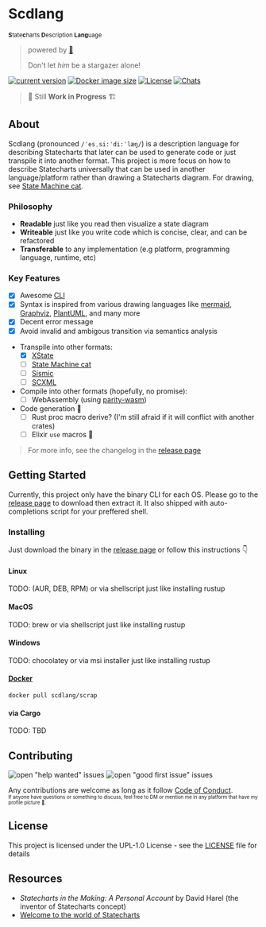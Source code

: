 # Scdlang
<sup>**S**tate**c**harts **D**escription **Lang**uage</sup><br>

<blockquote>

powered by [🌟](https://help.github.com/en/articles/about-stars)

Don't let _him_ be a stargazer alone!
</blockquote>

[![current version](https://badge.fury.io/gh/drsensor%2Fscdlang.svg)](https://github.com/drsensor/scdlang/releases/latest)
[![Docker image size](https://img.shields.io/microbadger/image-size/scdlang/scrap/latest.svg)](https://hub.docker.com/r/scdlang/scrap)
[![License](https://img.shields.io/github/license/drsensor/scdlang.svg)](./LICENSE)
[![Chats](https://img.shields.io/badge/community-grey.svg?logo=matrix)](https://matrix.to/#/+statecharts:matrix.org)

> 🚧 Still **Work in Progress** 🏗️

## About
Scdlang (pronounced `/ˈesˌsi:ˈdi:ˈlæŋ/`) is a description language for describing Statecharts that later can be used to generate code or just transpile it into another format. This project is more focus on how to describe Statecharts universally that can be used in another language/platform rather than drawing a Statecharts diagram. For drawing, see [State Machine cat][].

### Philosophy
- **Readable** just like you read then visualize a state diagram
- **Writeable** just like you write code which is concise, clear, and can be refactored
- **Transferable** to any implementation (e.g platform, programming language, runtime, etc)

### Key Features
- [x] Awesome [CLI](packages/cli/README.md)
- [x] Syntax is inspired from various drawing languages like [mermaid][], [Graphviz][], [PlantUML][], and many more
- [x] Decent error message
- [x] Avoid invalid and ambigous transition via semantics analysis
- Transpile into other formats:
  - [x] [XState](https://xstate.js.org/docs/)
  - [ ] [State Machine cat][]
  - [ ] [Sismic](https://sismic.readthedocs.io/en/latest/)
  - [ ] [SCXML](https://www.w3.org/TR/scxml/)
- Compile into other formats (hopefully, no promise):
  - [ ] WebAssembly (using [parity-wasm](https://github.com/paritytech/parity-wasm))
- Code generation 🤔
  - [ ] Rust proc macro derive? (I'm still afraid if it will conflict with another crates)
  - [ ] Elixir `use` macros 💪

> For more info, see the changelog in the [release page][]

## Getting Started
Currently, this project only have the binary CLI for each OS. Please go to the [release page][] to download then extract it. It also shipped with auto-completions script for your preffered shell.

### Installing
Just download the binary in the [release page][] or follow this instructions 👇

#### Linux
TODO: (AUR, DEB, RPM) or via shellscript just like installing rustup

#### MacOS
TODO: brew or via shellscript just like installing rustup

#### Windows
TODO: chocolatey or via msi installer just like installing rustup

#### [Docker](https://hub.docker.com/r/scdlang/scrap)
```console
docker pull scdlang/scrap
```

#### via Cargo
TODO: TBD

## Contributing
![open "help wanted" issues](https://img.shields.io/github/issues/drsensor/scdlang/help%20wanted.svg)
![open "good first issue" issues](https://img.shields.io/github/issues/drsensor/scdlang/good%20first%20issue.svg)
<!-- TODO: add proper CONTRIBUTING.md alongs with ARCHITECTURE.md and github template for issues & pull_request -->
Any contributions are welcome as long as it follow [Code of Conduct](CODE_OF_CONDUCT.md).<br>
<sup><sup>If anyone have questions or something to discuss, feel free to DM or mention me in any platform that have my profile picture 👹.</sup></sup>

## License

This project is licensed under the UPL-1.0 License - see the [LICENSE](LICENSE) file for details

## Resources

- *Statecharts in the Making: A Personal Account* by David Harel (the inventor of Statecharts concept)
- [Welcome to the world of Statecharts](https://statecharts.github.io/)

[Graphviz]: https://www.graphviz.org/
[PlantUML]: http://plantuml.com/state-diagram
[mermaid]: https://mermaidjs.github.io/
[State Machine cat]: https://github.com/sverweij/state-machine-ca
[release page]: https://github.com/DrSensor/scdlang/releases
